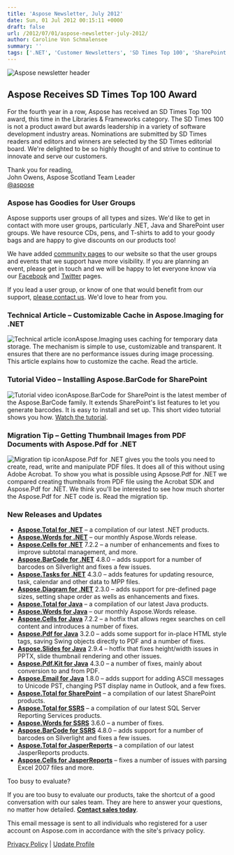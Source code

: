 ```yaml
---
title: 'Aspose Newsletter, July 2012'
date: Sun, 01 Jul 2012 00:15:11 +0000
draft: false
url: /2012/07/01/aspose-newsletter-july-2012/
author: Caroline Von Schmalensee
summary: ''
tags: ['.NET', 'Customer Newsletters', 'SD Times Top 100', 'SharePoint', 'java', 'newsletter', 'user groups']
---
```


![Aspose newsletter header][1]

## Aspose Receives SD Times Top 100 Award

For the fourth year in a row, Aspose has received an SD Times Top 100 award, this time in the Libraries & Frameworks category. The SD Times 100 is not a product award but awards leadership in a variety of software development industry areas. Nominations are submitted by SD Times readers and editors and winners are selected by the SD Times editorial board. We're delighted to be so highly thought of and strive to continue to innovate and serve our customers.

Thank you for reading,  
John Owens, Aspose Scotland Team Leader  
[@aspose][2]

### Aspose has Goodies for User Groups

[](http://bit.ly/NBXwT0)Aspose supports user groups of all types and sizes. We'd like to get in contact with more user groups, particularly .NET, Java and SharePoint user groups. We have resource CDs, pens, and T-shirts to add to your goody bags and are happy to give discounts on our products too!

We have added [community pages][3] to our website so that the user groups and events that we support have more visibility. If you are planning an event, please get in touch and we will be happy to let everyone know via our [Facebook][4] and [Twitter][5] pages.

If you lead a user group, or know of one that would benefit from our support, [please contact us][6]. We'd love to hear from you.

### Technical Article – Customizable Cache in Aspose.Imaging for .NET

![Technical article icon][7]Aspose.Imaging uses caching for temporary data storage. The mechanism is simple to use, customizable and transparent. It ensures that there are no performance issues during image processing. This article explains how to customize the cache. Read the article.

### Tutorial Video – Installing Aspose.BarCode for SharePoint

![Tutorial video icon][8]Aspose.BarCode for SharePoint is the latest member of the Aspose.BarCode family. It extends SharePoint's list features to let you generate barcodes. It is easy to install and set up. This short video tutorial shows you how. [Watch the tutorial][9].

### Migration Tip – Getting Thumbnail Images from PDF Documents with Aspose.Pdf for .NET

![Migration tip icon][10]Aspose.Pdf for .NET gives you the tools you need to create, read, write and manipulate PDF files. It does all of this without using Adobe Acrobat. To show you what is possible using Apsose.Pdf for .NET we compared creating thumbnails from PDF file using the Acrobat SDK and Aspose.Pdf for .NET. We think you'll be interested to see how much shorter the Aspose.Pdf for .NET code is. Read the migration tip.

### New Releases and Updates

*   [**Aspose.Total for .NET**][11] – a compilation of our latest .NET products.
*   [**Aspose.Words for .NET**][12] – our monthly Aspose.Words release.
*   [**Aspose.Cells for .NET**][13] 7.2.2 – a number of enhancements and fixes to improve subtotal management, and more.
*   [**Aspose.BarCode for .NET**][14] 4.8.0 – adds support for a number of barcodes on Silverlight and fixes a few issues.
*   [**Aspose.Tasks for .NET**][15] 4.3.0 – adds features for updating resource, task, calendar and other data to MPP files.
*   [**Aspose.Diagram for .NET**][16] 2.3.0 – adds support for pre-defined page sizes, setting shape order as wells as enhancements and fixes.
*   [**Aspose.Total for Java**][17] – a compilation of our latest Java products.
*   [**Aspose.Words for Java**][18] – our monthly Aspose.Words release.
*   [**Aspose.Cells for Java**][19] 7.2.2 – a hotfix that allows regex searches on cell content and introduces a number of fixes.
*   [**Aspose.Pdf for Java**][20] 3.2.0 – adds some support for in-place HTML style tags, saving Swing objects directly to PDF and a number of fixes.
*   [**Aspose.Slides for Java**][21] 2.9.4 – hotfix that fixes height/width issues in PPTX, slide thumbnail rendering and other issues.
*   [**Aspose.Pdf.Kit for Java**][22] 4.3.0 – a number of fixes, mainly about conversion to and from PDF.
*   [**Aspose.Email for Java**][23] 1.8.0 – adds support for adding ASCII messages to Unicode PST, changing PST display name in Outlook, and a few fixes.
*   [**Aspose.Total for SharePoint**][24] – a compilation of our latest SharePoint products.
*   [**Aspose.Total for SSRS**][25] – a compilation of our latest SQL Server Reporting Services products.
*   [**Aspose.Words for SSRS**][26] 3.6.0 – a number of fixes.
*   [**Aspose.BarCode for SSRS**][27] 4.8.0 – adds support for a number of barcodes on Silverlight and fixes a few issues.
*   [**Aspose.Total for JasperReports**][28] – a compilation of our latest JasperReports products.
*   [**Aspose.Cells for JasperReports**][29] – fixes a number of issues with parsing Excel 2007 files and more.

Too busy to evaluate?

If you are too busy to evaluate our products, take the shortcut of a good conversation with our sales team. They are here to answer your questions, no matter how detailed. [**Contact sales today**][30].

This email message is sent to all individuals who registered for a user account on Aspose.com in accordance with the site's privacy policy.  
  
[Privacy Policy][31] | [Update Profile][32]




[1]: https://products.aspose.com/
[2]: http://twitter.com/#!/aspose
[3]: http://www.aspose.com/corporate/community/default.aspx
[4]: http://www.facebook.com/pages/Aspose/21217093093
[5]: http://twitter.com/#!/aspose
[6]: mailto:user.groups@aspose.com
[7]: https://www.aspose.cloud/templates/aspose/App_Themes/V3/images/email/272x272/aspose_email-for-android.png
[8]: https://www.aspose.cloud/templates/aspose/App_Themes/V3/images/email/272x272/aspose_email-for-android.png
[9]: http://bit.ly/Lw3oZ6
[10]: https://www.aspose.cloud/templates/aspose/App_Themes/V3/images/email/272x272/aspose_email-for-net.png
[11]: http://bit.ly/hYf4lL
[12]: http://bit.ly/h9OR3U
[13]: http://bit.ly/gVR6jM
[14]: http://bit.ly/jHYuV8
[15]: http://bit.ly/mqZLW6
[16]: http://bit.ly/hAYlci
[17]: http://bit.ly/gAt9lC
[18]: http://bit.ly/ie17Mx
[19]: http://bit.ly/n3uX0h
[20]: http://bit.ly/eGvgvt
[21]: http://bit.ly/nf5g3x
[22]: http://bit.ly/oRfZP9
[23]: http://bit.ly/n5t3WX
[24]: http://bit.ly/ifW5jD
[25]: http://bit.ly/eFboB9
[26]: http://bit.ly/tUWBcH
[27]: http://bit.ly/eSxpc4
[28]: http://bit.ly/i5G8S8
[29]: https://products.aspose.com/cells
[30]: http://bit.ly/iXHvCU
[31]: http://bit.ly/ixgNWu
[32]: https://www.aspose.com/



